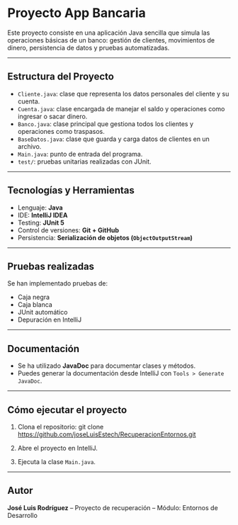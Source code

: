 # Proyecto App Bancaria

Este proyecto consiste en una aplicación Java sencilla que simula las operaciones básicas de un banco: gestión de clientes, movimientos de dinero, persistencia de datos y pruebas automatizadas.

---

## Estructura del Proyecto

- `Cliente.java`: clase que representa los datos personales del cliente y su cuenta.
- `Cuenta.java`: clase encargada de manejar el saldo y operaciones como ingresar o sacar dinero.
- `Banco.java`: clase principal que gestiona todos los clientes y operaciones como traspasos.
- `BaseDatos.java`: clase que guarda y carga datos de clientes en un archivo.
- `Main.java`: punto de entrada del programa.
- `test/`: pruebas unitarias realizadas con JUnit.

---

## Tecnologías y Herramientas

- Lenguaje: **Java**
- IDE: **IntelliJ IDEA**
- Testing: **JUnit 5**
- Control de versiones: **Git + GitHub**
- Persistencia: **Serialización de objetos (`ObjectOutputStream`)**

---

## Pruebas realizadas

Se han implementado pruebas de:

- Caja negra
- Caja blanca
- JUnit automático
- Depuración en IntelliJ

---

## Documentación

- Se ha utilizado **JavaDoc** para documentar clases y métodos.
- Puedes generar la documentación desde IntelliJ con `Tools > Generate JavaDoc`.

---

## Cómo ejecutar el proyecto

1. Clona el repositorio: git clone https://github.com/joseLuisEstech/RecuperacionEntornos.git

2. Abre el proyecto en IntelliJ.

3. Ejecuta la clase `Main.java`.

---

## Autor

**José Luis Rodríguez** – Proyecto de recuperación – Módulo: Entornos de Desarrollo
